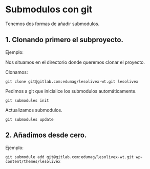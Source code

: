 # Submodulos con git

Tenemos dos formas de añadir submodulos.

## 1. Clonando primero el subproyecto.

Ejemplo:

Nos situamos en el directorio donde queremos clonar el proyecto.

Clonamos:

```
git clone git@gitlab.com:edumag/lesolivex-wt.git lesolivex
```

Pedimos a git que inicialice los submodulos automáticamente.

```
git submodules init
```

Actualizamos submodulos.

```
git submodules update
```

## 2. Añadimos desde cero.

Ejemplo:

```
git submodule add git@gitlab.com:edumag/lesolivex-wt.git wp-content/themes/lesolivex
```

